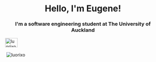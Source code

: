 <h1 align="center">Hello, I'm Eugene!</h1>
<h3 align="center">I'm a software engineering student at The University of Auckland</h3>

<p align="left">
<a href="linkedin.com/in/eugene-j-chua" target="blank"><img align="center" src="https://raw.githubusercontent.com/rahuldkjain/github-profile-readme-generator/master/src/images/icons/Social/linked-in-alt.svg" alt="luorixo" height="30" width="40" /></a>
</p>

<p>&nbsp;<img align="center" src="https://github-readme-stats.vercel.app/api?username=luorixo&show_icons=true&locale=en" alt="luorixo" /></p>
